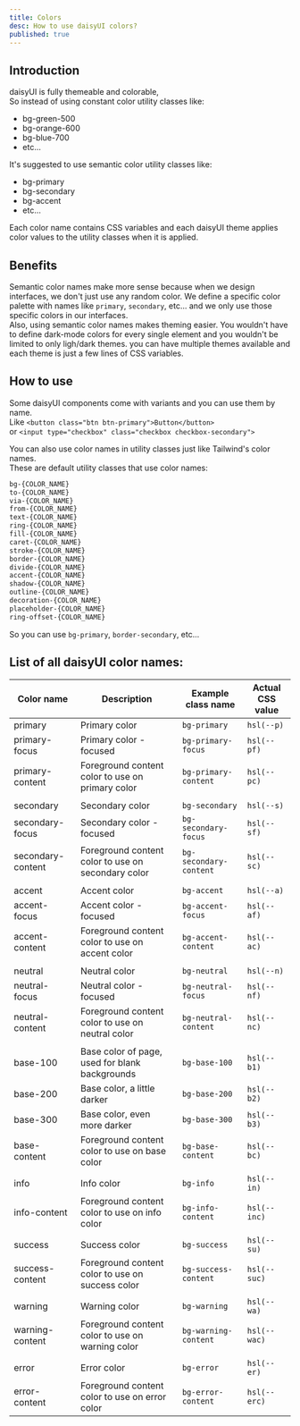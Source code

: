 ```yaml
---
title: Colors
desc: How to use daisyUI colors?
published: true
---
```


## Introduction

<div class="max-w-3xl">

daisyUI is fully themeable and colorable,  
So instead of using constant color utility classes like:

- <span class="badge badge-xs bg-green-500"></span> bg-green-500
- <span class="badge badge-xs bg-orange-600"></span> bg-orange-600
- <span class="badge badge-xs bg-blue-700"></span> bg-blue-700
- etc...

It's suggested to use semantic color utility classes like:

- <span class="badge badge-xs bg-primary"></span> bg-primary
- <span class="badge badge-xs bg-secondary"></span> bg-secondary
- <span class="badge badge-xs bg-accent"></span> bg-accent
- etc...

Each color name contains CSS variables and each daisyUI theme applies color values to the utility classes when it is applied.

## Benefits

Semantic color names make more sense because when we design interfaces, we don't just use any random color. We define a specific color palette with names like `primary`, `secondary`, etc... and we only use those specific colors in our interfaces.  
Also, using semantic color names makes theming easier. You wouldn't have to define dark-mode colors for every single element and you wouldn't be limited to only ligh/dark themes. you can have multiple themes available and each theme is just a few lines of CSS variables.

## How to use

Some daisyUI components come with variants and you can use them by name.  
Like `<button class="btn btn-primary">Button</button>`  
or `<input type="checkbox" class="checkbox checkbox-secondary">`

You can also use color names in utility classes just like Tailwind's color names.  
These are default utility classes that use color names:

```css
bg-{COLOR_NAME}
to-{COLOR_NAME}
via-{COLOR_NAME}
from-{COLOR_NAME}
text-{COLOR_NAME}
ring-{COLOR_NAME}
fill-{COLOR_NAME}
caret-{COLOR_NAME}
stroke-{COLOR_NAME}
border-{COLOR_NAME}
divide-{COLOR_NAME}
accent-{COLOR_NAME}
shadow-{COLOR_NAME}
outline-{COLOR_NAME}
decoration-{COLOR_NAME}
placeholder-{COLOR_NAME}
ring-offset-{COLOR_NAME}
```

So you can use `bg-primary`, `border-secondary`, etc...

</div>

## List of all daisyUI color names:

<div class="overflow-x-auto">
<div class="whitespace-nowrap">

| Color name                                                                  | Description                                        | Example class name     | Actual CSS value |
| --------------------------------------------------------------------------- | -------------------------------------------------- | ---------------------- | ---------------- |
| <span class="badge badge-xs bg-primary"></span> primary                     | Primary color                                      | `bg-primary`           | `hsl(--p)`       |
| <span class="badge badge-xs bg-primary-focus"></span> primary-focus         | Primary color - focused                            | `bg-primary-focus`     | `hsl(--pf)`      |
| <span class="badge badge-xs bg-primary-content"></span> primary-content     | Foreground content color to use on primary color   | `bg-primary-content`   | `hsl(--pc)`      |
|                                                                             |                                                    |                        |
| <span class="badge badge-xs bg-secondary"></span> secondary                 | Secondary color                                    | `bg-secondary`         | `hsl(--s)`       |
| <span class="badge badge-xs bg-secondary-focus"></span> secondary-focus     | Secondary color - focused                          | `bg-secondary-focus`   | `hsl(--sf)`      |
| <span class="badge badge-xs bg-secondary-content"></span> secondary-content | Foreground content color to use on secondary color | `bg-secondary-content` | `hsl(--sc)`      |
|                                                                             |                                                    |                        |
| <span class="badge badge-xs bg-accent"></span> accent                       | Accent color                                       | `bg-accent`            | `hsl(--a)`       |
| <span class="badge badge-xs bg-accent-focus"></span> accent-focus           | Accent color - focused                             | `bg-accent-focus`      | `hsl(--af)`      |
| <span class="badge badge-xs bg-accent-content"></span> accent-content       | Foreground content color to use on accent color    | `bg-accent-content`    | `hsl(--ac)`      |
|                                                                             |                                                    |                        |
| <span class="badge badge-xs bg-neutral"></span> neutral                     | Neutral color                                      | `bg-neutral`           | `hsl(--n)`       |
| <span class="badge badge-xs bg-neutral-focus"></span> neutral-focus         | Neutral color - focused                            | `bg-neutral-focus`     | `hsl(--nf)`      |
| <span class="badge badge-xs bg-neutral-content"></span> neutral-content     | Foreground content color to use on neutral color   | `bg-neutral-content`   | `hsl(--nc)`      |
|                                                                             |                                                    |                        |
| <span class="badge badge-xs bg-base-100"></span> base-100                   | Base color of page, used for blank backgrounds     | `bg-base-100`          | `hsl(--b1)`      |
| <span class="badge badge-xs bg-base-200"></span> base-200                   | Base color, a little darker                        | `bg-base-200`          | `hsl(--b2)`      |
| <span class="badge badge-xs bg-base-300"></span> base-300                   | Base color, even more darker                       | `bg-base-300`          | `hsl(--b3)`      |
| <span class="badge badge-xs bg-base-content"></span> base-content           | Foreground content color to use on base color      | `bg-base-content`      | `hsl(--bc)`      |
|                                                                             |                                                    |                        |
| <span class="badge badge-xs bg-info"></span> info                           | Info color                                         | `bg-info`              | `hsl(--in)`      |
| <span class="badge badge-xs bg-info-content"></span> info-content           | Foreground content color to use on info color      | `bg-info-content`      | `hsl(--inc)`     |
|                                                                             |                                                    |                        |
| <span class="badge badge-xs bg-success"></span> success                     | Success color                                      | `bg-success`           | `hsl(--su)`      |
| <span class="badge badge-xs bg-success-content"></span> success-content     | Foreground content color to use on success color   | `bg-success-content`   | `hsl(--suc)`     |
|                                                                             |                                                    |                        |
| <span class="badge badge-xs bg-warning"></span> warning                     | Warning color                                      | `bg-warning`           | `hsl(--wa)`      |
| <span class="badge badge-xs bg-warning-content"></span> warning-content     | Foreground content color to use on warning color   | `bg-warning-content`   | `hsl(--wac)`     |
|                                                                             |                                                    |                        |
| <span class="badge badge-xs bg-error"></span> error                         | Error color                                        | `bg-error`             | `hsl(--er)`      |
| <span class="badge badge-xs bg-error-content"></span> error-content         | Foreground content color to use on error color     | `bg-error-content`     | `hsl(--erc)`     |

</div>
</div>
